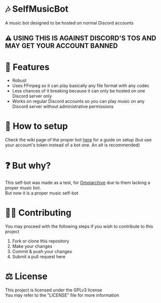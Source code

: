# 🎶 SelfMusicBot
A music bot designed to be hosted on normal Discord accounts
## ⚠ USING THIS IS AGAINST DISCORD'S TOS AND MAY GET YOUR ACCOUNT BANNED

# 📌 Features
- Robust
- Uses FFmpeg so it can play basically any file format with any codec
- Less chances of it breaking because it can only be hosted on one Discord server only
- Works on regular Discord accounts so you can play music on any Discord server without administrative permissions

# 🔧 How to setup
Check the wiki page of the proper bot [here](https://github.com/vlOd2/PYMusicBot/wiki/Setup) for a guide on setup (but use your account's token instead of a bot one. An alt is recommended)

# ❓ But why?
This self-bot was made as a test, for [Omniarchive](https://omniarchive.uk) due to them lacking a proper music bot.<br>
But now it is a proper music self-bot 

# 👨‍💻 Contributing
You may proceed with the following steps if you wish to contribute to this project

1. Fork or clone this repository
2. Make your changes
3. Commit & push your changes
4. Submit a pull request here

# ⚖ License
This project is licensed under the GPLv3 license
<br>
You may refer to the "LICENSE" file for more information
